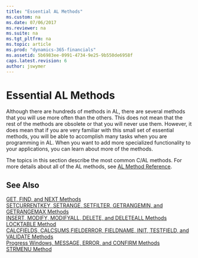```yaml
---
title: "Essential AL Methods"
ms.custom: na
ms.date: 07/06/2017
ms.reviewer: na
ms.suite: na
ms.tgt_pltfrm: na
ms.topic: article
ms.prod: "dynamics-365-financials"
ms.assetid: 5b6983ee-0991-4734-9e25-9b550de6958f
caps.latest.revision: 6
author: jswymer
---
```

# Essential AL Methods
Although there are hundreds of methods in AL, there are several methods that you will use more often than the others. This does not mean that the rest of the methods are obsolete or that you will never use them. However, it does mean that if you are very familiar with this small set of essential methods, you will be able to accomplish many tasks when you are programming in AL. When you want to add more specialized functionality to your applications, you can learn about more of the methods.  

 The topics in this section describe the most common C/AL methods. For more details about all of the AL methods, see [AL Method Reference](methods/devenv-al-method-reference.md).  

## See Also  
 [GET, FIND, and NEXT Methods](devenv-GET-FIND-and-NEXT-Methods.md)   
 [SETCURRENTKEY, SETRANGE, SETFILTER, GETRANGEMIN, and GETRANGEMAX Methods](devenv-SETCURRENTKEY-SETRANGE-SETFILTER-GETRANGEMIN-and-GETRANGEMAX-Methods.md)   
 [INSERT, MODIFY, MODIFYALL, DELETE, and DELETEALL Methods](devenv-INSERT-MODIFY-MODIFYALL-DELETE-and-DELETEALL-Methods.md)   
 [LOCKTABLE Method](devenv-LOCKTABLE-Method.md)   
 [CALCFIELDS, CALCSUMS,FIELDERROR, FIELDNAME, INIT, TESTFIELD, and VALIDATE Methods](devenv-CALCFIELDS-CALCSUMS-FIELDERROR-FIELDNAME-INIT-TESTFIELD-and-VALIDATE-Methods.md)   
 [Progress Windows, MESSAGE, ERROR, and CONFIRM Methods](devenv-Progress-Windows-MESSAGE-ERROR-and-CONFIRM-Methods.md)   
 [STRMENU Method](devenv-STRMENU-Method.md)
